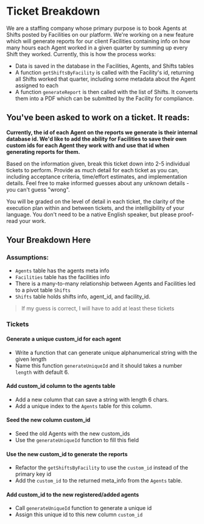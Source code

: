 # Ticket Breakdown
We are a staffing company whose primary purpose is to book Agents at Shifts posted by Facilities on our platform. We're working on a new feature which will generate reports for our client Facilities containing info on how many hours each Agent worked in a given quarter by summing up every Shift they worked. Currently, this is how the process works:

- Data is saved in the database in the Facilities, Agents, and Shifts tables
- A function `getShiftsByFacility` is called with the Facility's id, returning all Shifts worked that quarter, including some metadata about the Agent assigned to each
- A function `generateReport` is then called with the list of Shifts. It converts them into a PDF which can be submitted by the Facility for compliance.

## You've been asked to work on a ticket. It reads:

**Currently, the id of each Agent on the reports we generate is their internal database id. We'd like to add the ability for Facilities to save their own custom ids for each Agent they work with and use that id when generating reports for them.**


Based on the information given, break this ticket down into 2-5 individual tickets to perform. Provide as much detail for each ticket as you can, including acceptance criteria, time/effort estimates, and implementation details. Feel free to make informed guesses about any unknown details - you can't guess "wrong".


You will be graded on the level of detail in each ticket, the clarity of the execution plan within and between tickets, and the intelligibility of your language. You don't need to be a native English speaker, but please proof-read your work.

## Your Breakdown Here

### Assumptions:
- `Agents` table has the agents meta info
- `Facilities` table has the facilities info
- There is a many-to-many relationship between Agents and Facilities led to a pivot table `Shifts`
- `Shifts` table holds shifts info, agent_id, and facility_id.

> If my guess is correct, I will have to add at least these tickets

### Tickets

#### Generate a unique custom_id for each agent

- Write a function that can generate unique alphanumerical string with the given length
- Name this function `generateUniqueId` and it should takes a number `length` with default 6.


#### Add custom_id column to the agents table

- Add a new column that can save a string with length 6 chars.
- Add a unique index to the `Agents` table for this column.


#### Seed the new column custom_id

- Seed the old Agents with the new custom_ids
- Use the `generateUniqueId` function to fill this field


#### Use the new custom_id to generate the reports

- Refactor the `getShiftsByFacility` to use the `custom_id` instead of the primary key id
- Add the `custom_id` to the returned meta_info from the `Agents` table.

#### Add custom_id to the new registered/added agents

- Call `generateUniqueId` function to generate a unique id
- Assign this unique id to this new column `custom_id`